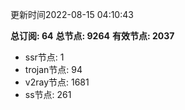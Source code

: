 更新时间2022-08-15 04:10:43

**总订阅: 64**
**总节点: 9264**
**有效节点: 2037**
- ssr节点: 1
- trojan节点: 94
- v2ray节点: 1681
- ss节点: 261
